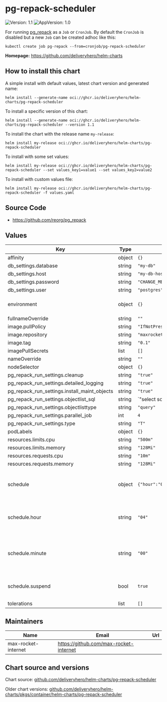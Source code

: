 # pg-repack-scheduler

![Version: 1.1](https://img.shields.io/badge/Version-1.1-informational?style=flat-square) ![AppVersion: 1.0](https://img.shields.io/badge/AppVersion-1.0-informational?style=flat-square)

For running [pg_repack](https://github.com/reorg/pg_repack) as a `Job` or `CronJob`. By default the `CronJob` is disabled but a new `Job` can be created adhoc like this:

```console
kubectl create job pg-repack --from=cronjob/pg-repack-scheduler
```

**Homepage:** <https://github.com/deliveryhero/helm-charts>

## How to install this chart

A simple install with default values, latest chart version and generated name:

```console
helm install --generate-name oci://ghcr.io/deliveryhero/helm-charts/pg-repack-scheduler
```

To install a specific version of this chart:

```console
helm install --generate-name oci://ghcr.io/deliveryhero/helm-charts/pg-repack-scheduler --version 1.1
```

To install the chart with the release name `my-release`:

```console
helm install my-release oci://ghcr.io/deliveryhero/helm-charts/pg-repack-scheduler
```

To install with some set values:

```console
helm install my-release oci://ghcr.io/deliveryhero/helm-charts/pg-repack-scheduler --set values_key1=value1 --set values_key2=value2
```

To install with custom values file:

```console
helm install my-release oci://ghcr.io/deliveryhero/helm-charts/pg-repack-scheduler -f values.yaml
```

## Source Code

* <https://github.com/reorg/pg_repack>

## Values

| Key | Type | Default | Description |
|-----|------|---------|-------------|
| affinity | object | `{}` |  |
| db_settings.database | string | `"my-db"` |  |
| db_settings.host | string | `"my-db-host.domain.com"` |  |
| db_settings.password | string | `"CHANGE_ME"` |  |
| db_settings.user | string | `"postgres"` |  |
| environment | object | `{}` | Any environment variables |
| fullnameOverride | string | `""` |  |
| image.pullPolicy | string | `"IfNotPresent"` |  |
| image.repository | string | `"maxrocketinternet/pg-repack-scheduler"` |  |
| image.tag | string | `"0.1"` |  |
| imagePullSecrets | list | `[]` |  |
| nameOverride | string | `""` |  |
| nodeSelector | object | `{}` |  |
| pg_repack_run_settings.cleanup | string | `"true"` |  |
| pg_repack_run_settings.detailed_logging | string | `"true"` |  |
| pg_repack_run_settings.install_maint_objects | string | `"true"` |  |
| pg_repack_run_settings.objectlist_sql | string | `"select schemaname||'.'||tablename from pg_catalog.pg_tables where schemaname = 'public'"` |  |
| pg_repack_run_settings.objectlisttype | string | `"query"` |  |
| pg_repack_run_settings.parallel_job | int | `4` |  |
| pg_repack_run_settings.type | string | `"T"` |  |
| podLabels | object | `{}` |  |
| resources.limits.cpu | string | `"500m"` |  |
| resources.limits.memory | string | `"128Mi"` |  |
| resources.requests.cpu | string | `"10m"` |  |
| resources.requests.memory | string | `"128Mi"` |  |
| schedule | object | `{"hour":"04","minute":"00","suspend":true}` | Cron schedule of the downscale job |
| schedule.hour | string | `"04"` | Cron schedule hour of the downscale job |
| schedule.minute | string | `"00"` | Cron schedule minute of the downscale job |
| schedule.suspend | bool | `true` | Whether to suspend (disable) the cronjob |
| tolerations | list | `[]` |  |

## Maintainers

| Name | Email | Url |
| ---- | ------ | --- |
| max-rocket-internet | <https://github.com/max-rocket-internet> |  |

## Chart source and versions

Chart source: [github.com/deliveryhero/helm-charts/pg-repack-scheduler](https://github.com/deliveryhero/helm-charts/tree/master/stable/pg-repack-scheduler)

Older chart versions: [github.com/deliveryhero/helm-charts/pkgs/container/helm-charts/pg-repack-scheduler](https://github.com/deliveryhero/helm-charts/pkgs/container/helm-charts%2Fpg-repack-scheduler)
